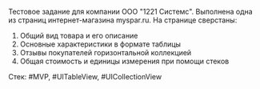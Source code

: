Тестовое задание для компании ООО "1221 Системс".
Выполнена одна из страниц интернет-магазина myspar.ru. На странице сверстаны:
1. Общий вид товара и его описание
2. Основные характеристики в формате таблицы
3. Отзывы покупателей горизонтальной коллекцией
4. Общая стоимость и единицы измерения при помощи стеков

Стек: #MVP, #UITableView, #UICollectionView
